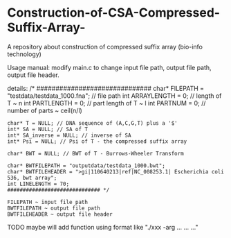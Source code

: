 # Construction-of-CSA-Compressed-Suffix-Array-
A repository about construction of compressed suffix array (bio-info technology)

Usage manual:
	modify main.c to change input file path, output file path, output file header. 

details: 
	/* ##############################
	char* FILEPATH = "testdata/testdata_1000.fna";   // file path
	int ARRAYLENGTH = 0; // length of T ~ n
	int PARTLENGTH = 0; // part length of T ~ l
	int PARTNUM = 0; // number of parts ~ ceil(n/l)

	char* T = NULL; // DNA sequence of (A,C,G,T) plus a '$'
	int* SA = NULL; // SA of T
	int* SA_inverse = NULL; // inverse of SA
	int* Psi = NULL; // Psi of T - the compressed suffix array

	char* BWT = NULL; // BWT of T - Burrows-Wheeler Transform

	char* BWTFILEPATH = "outputdata/testdata_1000.bwt";
	char* BWTFILEHEADER = ">gi|110640213|ref|NC_008253.1| Escherichia coli 536, bwt array";
	int LINELENGTH = 70;
	############################## */

	FILEPATH ~ input file path
	BWTFILEPATH ~ output file path
	BWTFILEHEADER ~ output file header

TODO
	maybe will add function using format like "./xxx -arg ... ... ..."
